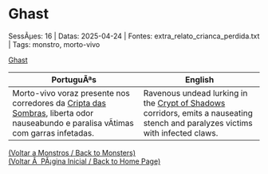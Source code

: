 ﻿
# Ghast

SessÃµes: 16 | Datas: 2025-04-24 | Fontes: extra_relato_crianca_perdida.txt | Tags: monstro, morto-vivo

[Ghast](ghast.png)

| PortuguÃªs | English |
|-----------|---------|
| Morto-vivo voraz presente nos corredores da [Cripta das Sombras](cripta_das_sombras.md), liberta odor nauseabundo e paralisa vÃ­timas com garras infetadas. | Ravenous undead lurking in the [Crypt of Shadows](cripta_das_sombras.md) corridors, emits a nauseating stench and paralyzes victims with infected claws. |

[(Voltar a Monstros / Back to Monsters)](monstros.md)  
[(Voltar Ã  PÃ¡gina Inicial / Back to Home Page)](../../home.md)


























